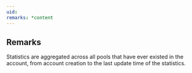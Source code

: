 ```yaml
---
uid: 
remarks: *content
---
```

## Remarks  
 Statistics are aggregated across all pools that have ever existed             in the account, from account creation to the last update time of             the statistics.